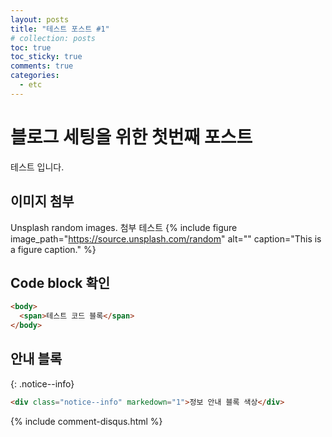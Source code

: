 ```yaml
---
layout: posts
title: "테스트 포스트 #1"
# collection: posts
toc: true
toc_sticky: true
comments: true
categories:
  - etc
---
```


# 블로그 세팅을 위한 첫번째 포스트

테스트 입니다.

## 이미지 첨부

Unsplash random images.
첨부 테스트
{% include figure image_path="https://source.unsplash.com/random" alt="" caption="This is a figure caption." %}

## Code block 확인

```html
<body>
  <span>테스트 코드 블록</span>
</body>
```

## 안내 블록

{: .notice--info}

```html
<div class="notice--info" markedown="1">정보 안내 블록 색상</div>
```

{% include comment-disqus.html %}
